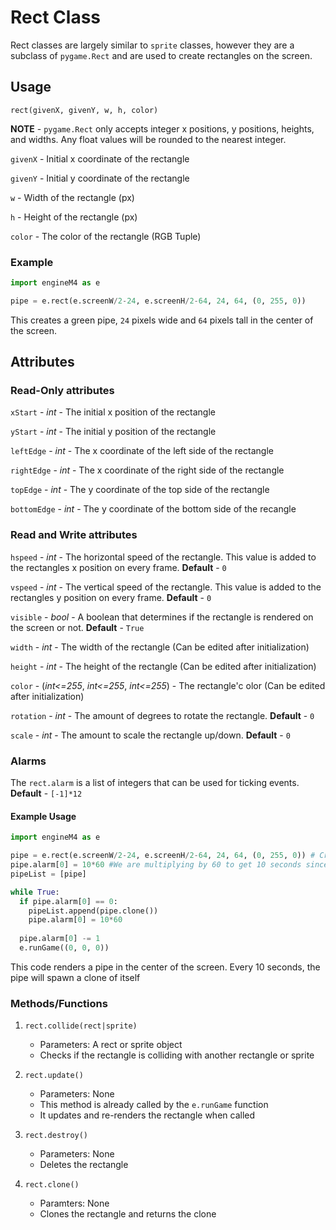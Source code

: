 # Rect Class
Rect classes are largely similar to `sprite` classes, however they are a subclass of `pygame.Rect` and are used to create rectangles on the screen.

## Usage
`
rect(givenX, givenY, w, h, color)
` 

**NOTE** - `pygame.Rect` only accepts integer x positions, y positions, heights, and widths. Any float values will be rounded to the nearest integer.

`givenX` - Initial x coordinate of the rectangle

`givenY` - Initial y coordinate of the rectangle

`w` - Width of the rectangle (px)

`h` - Height of the rectangle (px)

`color` - The color of the rectangle (RGB Tuple)

### Example

```python
import engineM4 as e

pipe = e.rect(e.screenW/2-24, e.screenH/2-64, 24, 64, (0, 255, 0))
```

This creates a green pipe, `24` pixels wide and `64` pixels tall in the center of the screen.

## Attributes

### Read-Only attributes
`xStart` - *int* - The initial x position of the rectangle

`yStart` - *int* - The initial y position of the rectangle

`leftEdge` - *int* - The x coordinate of the left side of the rectangle

`rightEdge` - *int* - The x coordinate of the right side of the rectangle

`topEdge` - *int* - The y coordinate of the top side of the rectangle

`bottomEdge` - *int* - The y coordinate of the bottom side of the recangle


### Read and Write attributes

`hspeed` - *int* - The horizontal speed of the rectangle. This value is added to the rectangles x position on every frame. **Default** - `0`

`vspeed` - *int* - The vertical speed of the rectangle. This value is added to the rectangles y position on every frame. **Default** - `0`

`visible` - *bool* - A boolean that determines if the rectangle is rendered on the screen or not. **Default** - `True`

`width` - *int* - The width of the rectangle (Can be edited after initialization)

`height` - *int* - The height of the rectangle (Can be edited after initialization)

`color` - (*int<=255*, *int<=255*, *int<=255*) - The rectangle'c olor (Can be edited after initialization)

`rotation` - *int* - The amount of degrees to rotate the rectangle. **Default** - `0`

`scale` - *int* - The amount to scale the rectangle up/down. **Default** - `0`


### Alarms

The `rect.alarm` is a list of integers that can be used for ticking events. **Default** - `[-1]*12`

#### Example Usage
```python
import engineM4 as e

pipe = e.rect(e.screenW/2-24, e.screenH/2-64, 24, 64, (0, 255, 0)) # Creates a green rectangle in the middle of the screen - 24px x 64px
pipe.alarm[0] = 10*60 #We are multiplying by 60 to get 10 seconds since the game runs at 60 fps
pipeList = [pipe]

while True:
  if pipe.alarm[0] == 0:
    pipeList.append(pipe.clone())
    pipe.alarm[0] = 10*60
    
  pipe.alarm[0] -= 1
  e.runGame((0, 0, 0))
```

This code renders a pipe in the center of the screen. Every 10 seconds, the pipe will spawn a clone of itself


### Methods/Functions

1. `rect.collide(rect|sprite)` 
    - Parameters: A rect or sprite object
    - Checks if the rectangle is colliding with another rectangle or sprite

2. `rect.update()`
    - Parameters: None
    - This method is already called by the `e.runGame` function
    - It updates and re-renders the rectangle when called

3. `rect.destroy()`
    - Parameters: None
    - Deletes the rectangle

4. `rect.clone()`
    - Paramters: None
    - Clones the rectangle and returns the clone



